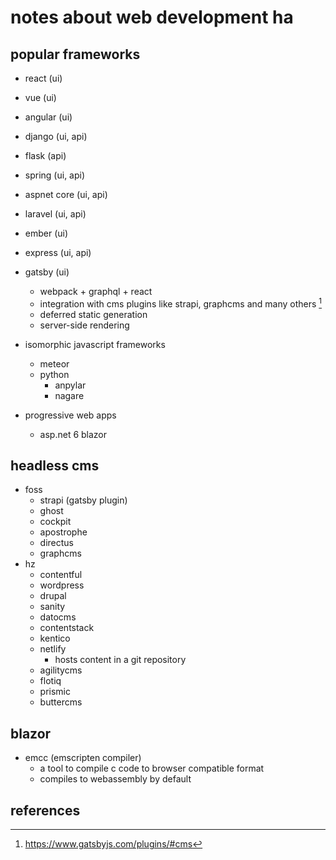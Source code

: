 # notes about web development ha

## popular frameworks

- react (ui)
- vue (ui)
- angular (ui)
- django (ui, api)
- flask (api)
- spring (ui, api)
- aspnet core (ui, api)
- laravel (ui, api)
- ember (ui)
- express (ui, api)
- gatsby (ui)
  - webpack + graphql + react
  - integration with cms plugins like strapi, graphcms and many others [^1]
  - deferred static generation
  - server-side rendering

- isomorphic javascript frameworks
  - meteor
  - python
    - anpylar
    - nagare

- progressive web apps
  - asp.net 6 blazor


## headless cms

- foss
  - strapi (gatsby plugin)
  - ghost
  - cockpit
  - apostrophe
  - directus
  - graphcms
- hz
  - contentful
  - wordpress
  - drupal
  - sanity
  - datocms
  - contentstack
  - kentico
  - netlify 
    - hosts content in a git repository
  - agilitycms
  - flotiq
  - prismic
  - buttercms


## blazor

- emcc (emscripten compiler)
  - a tool to compile c code to browser compatible format
  - compiles to webassembly by default


## references

[^1]: https://www.gatsbyjs.com/plugins/#cms
